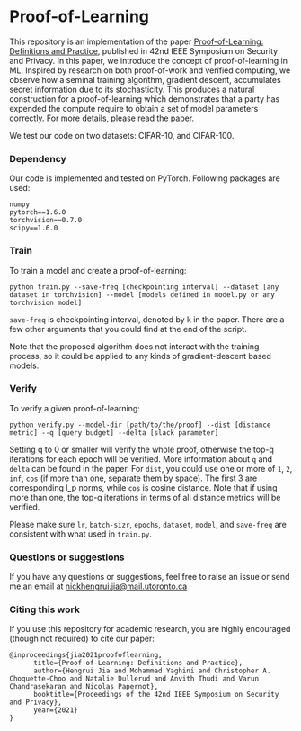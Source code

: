 # Proof-of-Learning

This repository is an implementation of the paper [Proof-of-Learning: Definitions and Practice](https://arxiv.org/abs/2103.05633), published in 42nd IEEE Symposium on
Security and Privacy. In this paper, we introduce the concept of proof-of-learning in ML. Inspired by research on both proof-of-work and verified computing, we observe how a seminal training algorithm, gradient descent, accumulates secret information due to its stochasticity. This produces a natural construction for a proof-of-learning which demonstrates that a party has expended the compute require to obtain a set of model parameters correctly. For more details, please read the paper.

We test our code on two datasets: CIFAR-10, and CIFAR-100. 

### Dependency
Our code is implemented and tested on PyTorch. Following packages are used:
```
numpy
pytorch==1.6.0
torchvision==0.7.0
scipy==1.6.0
```

### Train
To train a model and create a proof-of-learning:
```
python train.py --save-freq [checkpointing interval] --dataset [any dataset in torchvision] --model [models defined in model.py or any torchvision model]
```
`save-freq` is checkpointing interval, denoted by k in the paper. There are a few other arguments that you could find at the end of the script. 

Note that the proposed algorithm does not interact with the training process, so it could be applied to any kinds of gradient-descent based models.


### Verify
To verify a given proof-of-learning:
```
python verify.py --model-dir [path/to/the/proof] --dist [distance metric] --q [query budget] --delta [slack parameter]
```
Setting q to 0 or smaller will verify the whole proof, otherwise the top-q iterations for each epoch will be verified. More information about `q` and `delta` can be found in the paper. For `dist`, you could use one or more of `1`, `2`, `inf`, `cos` (if more than one, separate them by space). The first 3 are corresponding l_p norms, while `cos` is cosine distance. Note that if using more than one, the top-q iterations in terms of all distance metrics will be verified.

Please make sure `lr`, `batch-sizr`, `epochs`, `dataset`, `model`, and `save-freq` are consistent with what used in `train.py`.

### Questions or suggestions
If you have any questions or suggestions, feel free to raise an issue or send me an email at nickhengrui.jia@mail.utoronto.ca

### Citing this work
If you use this repository for academic research, you are highly encouraged (though not required) to cite our paper:
```
@inproceedings{jia2021proofoflearning,
      title={Proof-of-Learning: Definitions and Practice}, 
      author={Hengrui Jia and Mohammad Yaghini and Christopher A. Choquette-Choo and Natalie Dullerud and Anvith Thudi and Varun Chandrasekaran and Nicolas Papernot},
      booktitle={Proceedings of the 42nd IEEE Symposium on Security and Privacy},
      year={2021}
}
```
